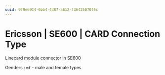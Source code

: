 ```yaml
---
uuid: 9f9ee914-6bb4-4d87-a612-f36425070f6c
---
```

# Ericsson | SE600 | CARD Connection Type

Linecard module connector in SE600

Genders
: `mf` - male and female types
